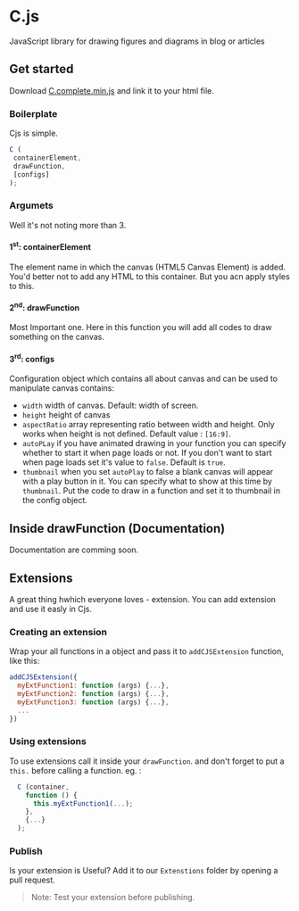 # C.js 
 JavaScript library for drawing figures and diagrams in blog or articles
## Get started
 Download [C.complete.min.js](https://github.com/Roopesh2/C.js/blob/master/C.complete.min.js) and link it to your html file.
 ### Boilerplate
 Cjs is simple.
 ```javascript
C (
  containerElement,
  drawFunction,
  [configs]
);
```
 ### Argumets
 Well it's not noting more than 3.
 #### 1<sup>st</sup>: containerElement
   The element name in which the canvas (HTML5 Canvas Element) is added.
   You'd better not to add any HTML to this container.
   But you acn apply styles to this.
 #### 2<sup>nd</sup>: drawFunction
   Most Important one. Here in this function you will add all codes to draw something on the canvas.
 #### 3<sup>rd</sup>: configs
   Configuration object which contains all about canvas and can be used to manipulate canvas
   contains:
* ```width``` width of canvas. Default: width of screen.
* ```height``` height of canvas
* ```aspectRatio``` array representing ratio between width and height. Only works when height is not defined. Default value : ```[16:9]```.
* ```autoPLay``` if you have animated drawing in your function you can specify whether to start it when page loads or not. If you don't want to start when page loads set it's value to ```false```. Default is ```true```.
* ```thumbnail``` when you set ```autoPlay``` to false a blank canvas will appear with a play button in it. You can specify what to show at this time by ```thumbnail```. Put the code to draw in a function and set it to thumbnail in the config object.

## Inside drawFunction (Documentation)
 Documentation are comming soon.

## Extensions
 A great thing hwhich everyone loves - extension. You can add extension and use it easly in Cjs. 
 ### Creating an extension
 Wrap your all functions in a object and pass it to ```addCJSExtension``` function, like this:
 ```javascript
 addCJSExtension({
   myExtFunction1: function (args) {...},
   myExtFunction2: function (args) {...},
   myExtFunction3: function (args) {...},
   ...
 })
 ```
 
 ### Using extensions
  To use extensions call it inside your ```drawFunction```.
  and don't forget to put a ```this.``` before calling a function.
  eg. :
  ```javascript
    C (container,
      function () {
        this.myExtFunction1(...);
      },
      {...}
    );
  ```
### Publish
 Is your extension is Useful? Add it to our ```Extenstions``` folder by opening a pull request. 
 > Note: Test your extension before publishing.
